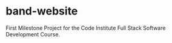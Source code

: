 # band-website
First Milestone Project for the Code Institute  Full Stack Software Development Course. 
